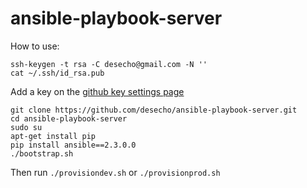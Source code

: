 # ansible-playbook-server

How to use:
```
ssh-keygen -t rsa -C desecho@gmail.com -N ''
cat ~/.ssh/id_rsa.pub
```
Add a key on the [github key settings page](https://github.com/settings/keys)

```
git clone https://github.com/desecho/ansible-playbook-server.git
cd ansible-playbook-server
sudo su
apt-get install pip
pip install ansible==2.3.0.0
./bootstrap.sh
```

Then run `./provisiondev.sh` or `./provisionprod.sh`